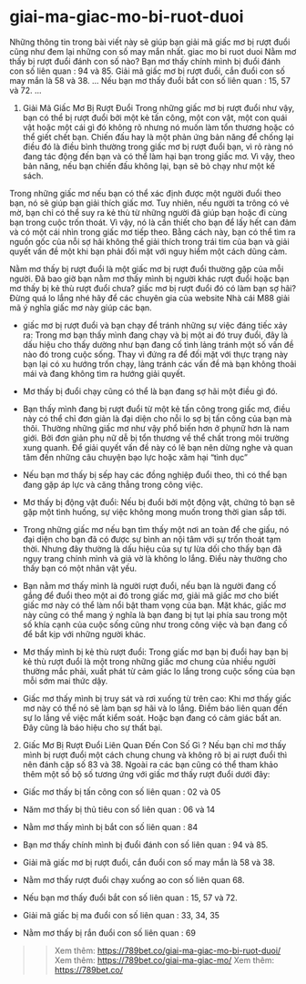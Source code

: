 # giai-ma-giac-mo-bi-ruot-duoi
Những thông tin trong bài viết này sẽ giúp bạn giải mã giấc mơ bị rượt đuổi cũng như đem lại những con số may mắn nhất.
giac mo bi ruot duoi
Nằm mơ thấy bị rượt đuổi đánh con số nào? Bạn mơ thấy chính mình bị đuổi đánh con số liên quan : 94 và 85. Giải mã giấc mơ bị rượt đuổi, cắn đuổi con số may mắn là 58 và 38. ... Nếu bạn mơ thấy đuổi bắt con số liên quan : 15, 57 và 72. ...

1. Giải Mã Giấc Mơ Bị Rượt Đuổi
Trong những giấc mơ bị rượt đuổi như vậy, bạn có thể bị rượt đuổi bởi một kẻ tấn công, một con vật, một con quái vật hoặc một cái gì đó không rõ nhưng nó muốn làm tổn thương hoặc có thể giết chết bạn. Chiến đấu hay là một phản ứng bản năng để chống lại điều đó là điều bình thường trong giấc mơ bị rượt đuổi bạn, vì rỏ ràng nó đang tác động đến bạn và có thể làm hại bạn trong giấc mơ. Vì vậy, theo bản năng, nếu bạn chiến đấu không lại, bạn sẽ bỏ chạy như một kế sách.

Trong những giấc mơ nếu bạn có thể xác định được một người đuổi theo bạn, nó sẽ giúp bạn giải thích giấc mơ. Tuy nhiên, nếu người ta trông có vẻ mờ, bạn chỉ có thể suy ra kẻ thù từ những người đã giúp bạn hoặc đi cùng bạn trong cuộc trốn thoát. Vì vậy, nó là cần thiết cho bạn để lấy hết can đảm và có một cái nhìn trong giấc mơ tiếp theo. Bằng cách này, bạn có thể tìm ra nguồn gốc của nỗi sợ hãi không thể giải thích trong trái tim của bạn và giải quyết vấn đề một khi bạn phải đối mặt với nguy hiểm một cách dũng cảm.

Nằm mơ thấy bị rượt đuổi là một giấc mơ bị rượt đuổi thường gặp của mỗi người. Đã bao giờ bạn nằm mơ thấy mình bị người khác rượt đuổi hoặc bạn mơ thấy bị kẻ thù rượt đuổi chưa? giấc mơ bị rượt đuổi đó có làm bạn sợ hãi? Đừng quá lo lắng nhé hãy để các chuyên gia của website Nhà cái M88 giải mã ý nghĩa giấc mơ này giúp các bạn.

- giấc mơ bị rượt đuổi và bạn chạy để tránh những sự việc đáng tiếc xảy ra: Trong mơ bạn thấy mình đang chạy và bị một ai đó truy đuổi, đây là dấu hiệu cho thấy dường như bạn đang cố tình lảng tránh một số vấn đề nào đó trong cuộc sống. Thay vì đứng ra để đối mặt với thực trạng này bạn lại có xu hướng trốn chạy, lảng tránh các vấn đề mà bạn không thoải mái và đang không tìm ra hướng giải quyết. 

- Mơ thấy bị đuổi chạy cũng có thể là bạn đang sợ hãi một điều gì đó.

- Bạn thấy mình đang bị rượt đuổi từ một kẻ tấn công trong giấc mơ, điều này có thể chỉ đơn giản là đại diện cho nỗi lo sợ bị tấn công của bạn mà thôi. Thường những giấc mơ như vậy phổ biến hơn ở phụnữ hơn là nam giới. Bởi đơn giản phụ nữ dễ bị tổn thương về thể chất trong môi trường xung quanh. Để giải quyết vấn đề này có lẽ bạn nên dừng nghe và quan tâm đến những câu chuyện bạo lực hoặc xâm hại “tình dục”

- Nếu bạn mơ thấy bị sếp hay các đồng nghiệp đuổi theo, thì có thể bạn đang gặp áp lực và căng thẳng trong công việc.

- Mơ thấy bị động vật đuổi: Nếu bị đuổi bởi một động vật, chứng tỏ bạn sẽ gặp một tình huống, sự việc không mong muốn trong thời gian sắp tới.

- Trong những giấc mơ nếu bạn tìm thấy một nơi an toàn để che giấu, nó đại diện cho bạn đã có được sự bình an nội tâm với sự trốn thoát tạm thời. Nhưng đây thường là dấu hiệu của sự tự lừa dối cho thấy bạn đã ngụy trang chính mình và giả vờ là không lo lắng. Điều này thường cho thấy bạn có một nhân vật yếu.

- Bạn nằm mơ thấy mình là người rượt đuổi, nếu bạn là người đang cố gắng để đuổi theo một ai đó trong giấc mơ, giải mã giấc mơ cho biết giấc mơ này có thể làm nổi bật tham vọng của bạn. Mặt khác, giấc mơ này cũng có thể mang ý nghĩa là bạn đang bị tụt lại phía sau trong một số khía cạnh của cuộc sống cũng như trong công việc và bạn đang cố để bắt kịp với những người khác.

- Mơ thấy mình bị kẻ thù rượt đuổi: Trong giấc mơ bạn bị đuổi hay bạn bị kẻ thù rượt đuổi là một trong những giấc mơ chung của nhiều người thường mắc phải, xuất phát từ cảm giác lo lắng trong cuộc sống của bạn mỗi sớm mai thức dậy.

- Giấc mơ thấy mình bị truy sát và rơi xuống từ trên cao: Khi mơ thấy giấc mơ này có thể nó sẽ làm bạn sợ hãi và lo lắng. Điềm báo liên quan đến sự lo lắng về việc mất kiểm soát. Hoặc bạn đang có cảm giác bất an. Đây cũng là báo hiệu cho sự thất bại.

2. Giấc Mơ Bị Rượt Đuổi Liên Quan Đến Con Số Gì ?
Nếu bạn chỉ mơ thấy mình bị rượt đuổi một cách chung chung và không rõ bị ai rượt đuổi thì nên đánh cặp số 83 và 38. Ngoài ra các bạn cũng có thể tham khảo thêm một số bộ số tương ứng với giấc mơ thấy rượt đuổi dưới đây:

- Giấc mơ thấy bị tấn công con số liên quan : 02 và 05

- Năm mơ thấy bị thủ tiêu con số liên quan : 06 và 14

- Nằm mơ thấy mình bị bắt con số liên quan : 84

- Bạn mơ thấy chính mình bị đuổi đánh con số liên quan : 94 và 85.

- Giải mã giấc mơ bị rượt đuổi, cắn đuổi con số may mắn là 58 và 38.

- Nằm mơ thấy rượt đuổi chạy xuống ao con số liên quan 68.

- Nếu bạn mơ thấy đuổi bắt con số liên quan : 15, 57 và 72.

- Giải mã giấc bị ma đuổi con số liên quan : 33, 34, 35

- Nằm mơ thấy bị rắn đuổi con số liên quan : 69

>> Xem thêm: https://789bet.co/giai-ma-giac-mo-bi-ruot-duoi/
>> Xem thêm: https://789bet.co/giai-ma-giac-mo/
>> Xem thêm: https://789bet.co/
